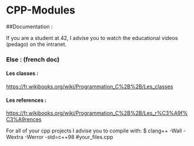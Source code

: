 # CPP-Modules

##Documentation :

If you are a student at 42, I advise you to watch the educational videos (pedago) on the intranet.

###	Else : (french doc)

#### Les classes :
https://fr.wikibooks.org/wiki/Programmation_C%2B%2B/Les_classes

#### Les references :
https://fr.wikibooks.org/wiki/Programmation_C%2B%2B/Les_r%C3%A9f%C3%A9rences



For all of your cpp projects I advise you to compile with:
$ clang++ -Wall -Wextra -Werror -std=c++98 #your_files.cpp

